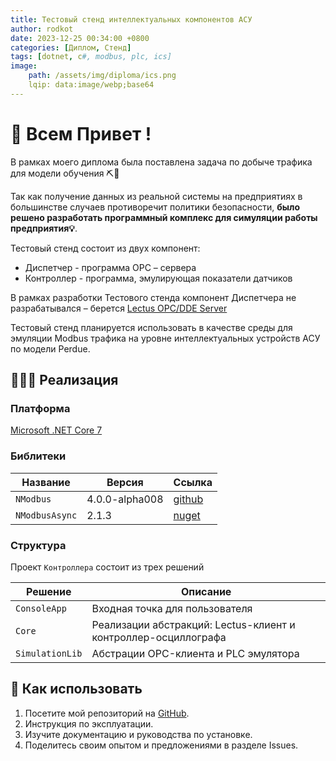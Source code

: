 ```yaml
---
title: Тестовый стенд интеллектуальных компонентов АСУ
author: rodkot
date: 2023-12-25 00:34:00 +0800
categories: [Диплом, Стенд]
tags: [dotnet, c#, modbus, plc, ics]
image:
    path: /assets/img/diploma/ics.png
    lqip: data:image/webp;base64
---
```


# 👋 Всем Привет !

В рамках моего диплома была поставлена задача по добыче трафика для модели обучения ⛏️👷

Так как получение данных из реальной системы на предприятиях в большинстве случаев противоречит политики безопасности, 
**было решено разработать программный комплекс для симуляции работы предприятия💡**.

Тестовый стенд состоит из двух компонент:

* Диспетчер - программа OPC – сервера
* Контроллер - программа, эмулирующая показатели датчиков

В рамках разработки Тестового стенда компонент Диспетчера не разрабатывался –
берется [Lectus OPC/DDE Server](https://lectussoft.com/opcserver.html)

Тестовый стенд планируется использовать в качестве среды для эмуляции Modbus трафика на уровне интеллектуальных
устройств АСУ по модели Perdue.

## 👨🏻‍💻 Реализация

### Платформа

[Microsoft .NET Core 7](https://dotnet.microsoft.com/en-us/download/dotnet/7.0)

### Библитеки

| Название           | Версия         | Ссылка                                               |
|--------------------|----------------|------------------------------------------------------|
| ```NModbus```      | 4.0.0-alpha008 | [github](https://github.com/NModbus/NModbus)         |
| ```NModbusAsync``` | 2.1.3          | [nuget](https://www.nuget.org/packages/NModbusAsync) |

### Структура

Проект ```Контроллера``` состоит из трех решений

| Решение             | Описание                                                       |  
|---------------------|----------------------------------------------------------------| 
| ```ConsoleApp```    | Входная точка для пользователя                                 | 
| ```Core```          | Реализации абстракций: Lectus-клиент и контроллер-осциллографа |  
| ```SimulationLib``` | Абстрации OPC-клиента и PLC эмулятора                          | 

## 🚀 Как использовать

1. Посетите мой репозиторий на [GitHub](https://github.com/DetectionNetworkTrafficAnomaliesForICS/TestStand).
2. Инструкция по эксплуатации.
3. Изучите документацию и руководства по установке.
4. Поделитесь своим опытом и предложениями в разделе Issues.